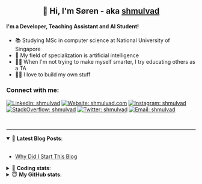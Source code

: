 <h2 align="center">
	👋 Hi, I'm Søren - aka <a href="https://shmulvad.com">shmulvad</a>
</h2>

#### I'm a Developer, Teaching Assistant and AI Student!
- 📚 Studying MSc in computer science at National University of Singapore
- 🧠 My field of specialization is artificial intelligence
- 👨‍🏫 When I'm not trying to make myself smarter, I try educating others as a TA
- 👨‍💻 I love to build my own stuff

### Connect with me:

[![Linkedin: shmulvad](https://img.shields.io/badge/shmulvad-blue?style=flat&logo=Linkedin&logoColor=white)][linkedin]
[![Website: shmulvad.com](https://img.shields.io/badge/shmulvad.com-47CCCC?&style=flat&logo=Google-Chrome&logoColor=white)][website]
[![Instagram: shmulvad](https://img.shields.io/badge/-@shmulvad-purple?style=flat&logo=Instagram&logoColor=white)][instagram]
[![StackOverflow: shmulvad](https://img.shields.io/badge/shmulvad-FE7A16?style=flat&logo=stack-overflow&logoColor=white)][stackOverflow]
[![Twitter: shmulvad](https://img.shields.io/badge/@shmulvad-1ca0f1?style=flat&logo=twitter&logoColor=white)][twitter]
[![Email: shmulvad](https://img.shields.io/badge/shmulvad-D14836?style=flat&logo=gmail&logoColor=white)][mail]

<br />

---

<details open>
 <summary>📕 <b>Latest Blog Posts</b>: </summary>

<br>

<!-- BLOG-POST-LIST:START -->
- [Why Did I Start This Blog](https://shmulvad.com/blog/why-did-start-this-blog)
<!-- BLOG-POST-LIST:END -->

</details>

<!-- --- -->

<details>
 <summary>🤖 <b>Coding stats</b>: </summary>

<br>

<!--START_SECTION:waka-->
**I'm a Night 🦉** 

```text
🌞 Morning    75 commits     ████░░░░░░░░░░░░░░░░░░░░░   19.23% 
🌆 Daytime    101 commits    ██████░░░░░░░░░░░░░░░░░░░   25.9% 
🌃 Evening    97 commits     ██████░░░░░░░░░░░░░░░░░░░   24.87% 
🌙 Night      117 commits    ███████░░░░░░░░░░░░░░░░░░   30.0%

```


📊 **This Week I Spent My Time On** 

```text
💬 Programming Languages: 
Text                     1 hr 5 mins         █████████████░░░░░░░░░░░░   52.54% 
Other                    38 mins             ███████░░░░░░░░░░░░░░░░░░   31.39% 
JavaScript               19 mins             ████░░░░░░░░░░░░░░░░░░░░░   16.07%

🔥 Editors: 
Sublime Text             1 hr 5 mins         █████████████░░░░░░░░░░░░   53.01% 
Zsh                      38 mins             ███████░░░░░░░░░░░░░░░░░░   30.92% 
VS Code                  19 mins             ████░░░░░░░░░░░░░░░░░░░░░   16.07%

🐱‍💻 Projects: 
Unknown Project          1 hr 5 mins         █████████████░░░░░░░░░░░░   53.01% 
Terminal                 34 mins             ███████░░░░░░░░░░░░░░░░░░   27.73% 
shmulvad.com             22 mins             ████░░░░░░░░░░░░░░░░░░░░░   18.36% 
AdventOfCode             1 min               ░░░░░░░░░░░░░░░░░░░░░░░░░   0.9%

```


<!--END_SECTION:waka-->

</details>

<!-- --- -->

<details>
 <summary>😇 <b>My GitHub stats</b>: </summary>

<br>

<img align="left" alt="shmulvad's Github Stats" src="https://github-readme-stats.vercel.app/api?username=shmulvad&show_icons=true&hide_border=true" />

</details>



[website]: https://shmulvad.com
[twitter]: https://twitter.com/shmulvad
[linkedin]: https://linkedin.com/in/shmulvad
[instagram]: https://instagram.com/shmulvad
[stackOverflow]: https://stackoverflow.com/users/9248793/shmulvad
[mail]: mailto:shmulvad@gmail.com
[github]: https://github.com/shmulvad
